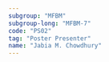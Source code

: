 ```yaml
---
subgroup: "MFBM"
subgroup-long: "MFBM-7"
code: "PS02"
tag: "Poster Presenter"
name: "Jabia M. Chowdhury"
---
```

